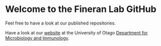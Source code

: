 # Welcome to the Fineran Lab GitHub
Feel free to have a look at our published repositories.

Have a look at our [website](https://www.otago.ac.nz/microbiology-and-immunology/our-people/peter-fineran) at the University of Otago [Department for Microbiology and Immunology](https://www.otago.ac.nz/microbiology-and-immunology).
